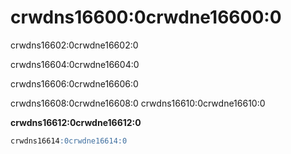 <a name="table_functions-file"></a>

# crwdns16600:0crwdne16600:0

crwdns16602:0crwdne16602:0

crwdns16604:0crwdne16604:0

crwdns16606:0crwdne16606:0

crwdns16608:0crwdne16608:0 crwdns16610:0crwdne16610:0

**crwdns16612:0crwdne16612:0**

```sql
crwdns16614:0crwdne16614:0
```